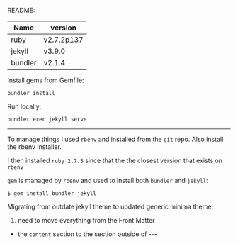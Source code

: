 README:

|Name   | version|
|-------|--------|
|ruby	| v2.7.2p137|
|jekyll | v3.9.0|
|bundler| v2.1.4|

Install gems from Gemfile:

```
bundler install
```

Run locally:

```
bundler exec jekyll serve
```

---

To manage things I used `rbenv` and installed from the `git` repo. Also install the rbenv installer.

I then installed `ruby 2.7.5` since that the the closest version that exists on `rbenv`

`gem` is managed by `rbenv` and used to install both `bundler` and `jekyll`:

```
$ gem install bundler jekyll
```





Migrating from outdate jekyll theme to updated generic minima theme

1. need to move everything from the Front Matter 
  - the `content` section to the section outside of ---

